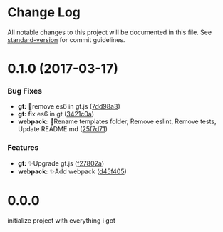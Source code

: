 # Change Log

All notable changes to this project will be documented in this file. See [standard-version](https://github.com/conventional-changelog/standard-version) for commit guidelines.

<a name="0.1.0"></a>
# 0.1.0 (2017-03-17)


### Bug Fixes

* **gt:** :bug:remove es6 in gt.js ([7dd98a3](https://github.com/vivaxy/gt-front-end-scaffold/commit/7dd98a3))
* **gt:** fix es6 in gt ([3421c0a](https://github.com/vivaxy/gt-front-end-scaffold/commit/3421c0a))
* **webpack:** :bug:Rename templates folder, Remove eslint, Remove tests, Update README.md ([25f7d71](https://github.com/vivaxy/gt-front-end-scaffold/commit/25f7d71))


### Features

* **gt:** :sparkles:Upgrade gt.js ([f27802a](https://github.com/vivaxy/gt-front-end-scaffold/commit/f27802a))
* **webpack:** :sparkles:Add webpack ([d45f405](https://github.com/vivaxy/gt-front-end-scaffold/commit/d45f405))



# 0.0.0

initialize project with everything i got
